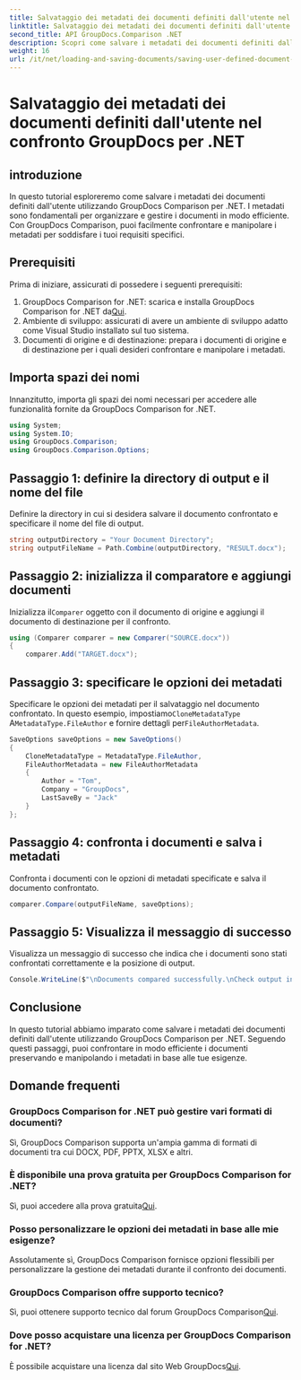 ```yaml
---
title: Salvataggio dei metadati dei documenti definiti dall'utente nel confronto GroupDocs per .NET
linktitle: Salvataggio dei metadati dei documenti definiti dall'utente nel confronto GroupDocs per .NET
second_title: API GroupDocs.Comparison .NET
description: Scopri come salvare i metadati dei documenti definiti dall'utente utilizzando GroupDocs Comparison for .NET. Confronta e manipola facilmente i metadati con istruzioni dettagliate.
weight: 16
url: /it/net/loading-and-saving-documents/saving-user-defined-document-metadata/
---
```


# Salvataggio dei metadati dei documenti definiti dall'utente nel confronto GroupDocs per .NET

## introduzione
In questo tutorial esploreremo come salvare i metadati dei documenti definiti dall'utente utilizzando GroupDocs Comparison per .NET. I metadati sono fondamentali per organizzare e gestire i documenti in modo efficiente. Con GroupDocs Comparison, puoi facilmente confrontare e manipolare i metadati per soddisfare i tuoi requisiti specifici.
## Prerequisiti
Prima di iniziare, assicurati di possedere i seguenti prerequisiti:
1.  GroupDocs Comparison for .NET: scarica e installa GroupDocs Comparison for .NET da[Qui](https://releases.groupdocs.com/comparison/net/).
2. Ambiente di sviluppo: assicurati di avere un ambiente di sviluppo adatto come Visual Studio installato sul tuo sistema.
3. Documenti di origine e di destinazione: prepara i documenti di origine e di destinazione per i quali desideri confrontare e manipolare i metadati.

## Importa spazi dei nomi
Innanzitutto, importa gli spazi dei nomi necessari per accedere alle funzionalità fornite da GroupDocs Comparison for .NET.
```csharp
using System;
using System.IO;
using GroupDocs.Comparison;
using GroupDocs.Comparison.Options;
```
## Passaggio 1: definire la directory di output e il nome del file
Definire la directory in cui si desidera salvare il documento confrontato e specificare il nome del file di output.
```csharp
string outputDirectory = "Your Document Directory";
string outputFileName = Path.Combine(outputDirectory, "RESULT.docx");
```
## Passaggio 2: inizializza il comparatore e aggiungi documenti
 Inizializza il`Comparer` oggetto con il documento di origine e aggiungi il documento di destinazione per il confronto.
```csharp
using (Comparer comparer = new Comparer("SOURCE.docx"))
{
    comparer.Add("TARGET.docx");
```
## Passaggio 3: specificare le opzioni dei metadati
 Specificare le opzioni dei metadati per il salvataggio nel documento confrontato. In questo esempio, impostiamo`CloneMetadataType` A`MetadataType.FileAuthor` e fornire dettagli per`FileAuthorMetadata`.
```csharp
SaveOptions saveOptions = new SaveOptions()
{
    CloneMetadataType = MetadataType.FileAuthor,
    FileAuthorMetadata = new FileAuthorMetadata
    {
        Author = "Tom",
        Company = "GroupDocs",
        LastSaveBy = "Jack"
    }
};
```
## Passaggio 4: confronta i documenti e salva i metadati
Confronta i documenti con le opzioni di metadati specificate e salva il documento confrontato.
```csharp
comparer.Compare(outputFileName, saveOptions);
```
## Passaggio 5: Visualizza il messaggio di successo
Visualizza un messaggio di successo che indica che i documenti sono stati confrontati correttamente e la posizione di output.
```csharp
Console.WriteLine($"\nDocuments compared successfully.\nCheck output in {outputDirectory}.");
```

## Conclusione
In questo tutorial abbiamo imparato come salvare i metadati dei documenti definiti dall'utente utilizzando GroupDocs Comparison per .NET. Seguendo questi passaggi, puoi confrontare in modo efficiente i documenti preservando e manipolando i metadati in base alle tue esigenze.
## Domande frequenti
### GroupDocs Comparison for .NET può gestire vari formati di documenti?
Sì, GroupDocs Comparison supporta un'ampia gamma di formati di documenti tra cui DOCX, PDF, PPTX, XLSX e altri.
### È disponibile una prova gratuita per GroupDocs Comparison for .NET?
 Sì, puoi accedere alla prova gratuita[Qui](https://releases.groupdocs.com/).
### Posso personalizzare le opzioni dei metadati in base alle mie esigenze?
Assolutamente sì, GroupDocs Comparison fornisce opzioni flessibili per personalizzare la gestione dei metadati durante il confronto dei documenti.
### GroupDocs Comparison offre supporto tecnico?
Sì, puoi ottenere supporto tecnico dal forum GroupDocs Comparison[Qui](https://forum.groupdocs.com/c/comparison/12).
### Dove posso acquistare una licenza per GroupDocs Comparison for .NET?
 È possibile acquistare una licenza dal sito Web GroupDocs[Qui](https://purchase.groupdocs.com/buy).